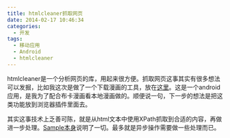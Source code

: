 ```yaml
---
title: htmlcleaner抓取网页
date: 2014-02-17 10:46:34
categories:
  - 开发
tags:
  - 移动应用
  - Android
  - htmlcleaner
---
```

htmlcleaner是一个分析网页的库，用起来很方便。抓取网页这事其实有很多想法可以发掘，比如我这次是做了一个下载漫画的工具，放在[这里](https://github.com/CliffHan/comichelper)。这是一个android应用，是我为了配合布卡漫画看本地漫画做的。顺便说一句，下一步的想法是把这类功能放到浏览器插件里面去。

其实这事技术上乏善可陈，就是从html文本中使用XPath抓取到合适的内容，再做进一步处理。[Sample本身](https://github.com/CliffHan/comichelper/blob/master/src/com/cliff/comic/Manhua8ComicParser.java)说明了一切。最多就是异步操作需要做一些处理而已。
